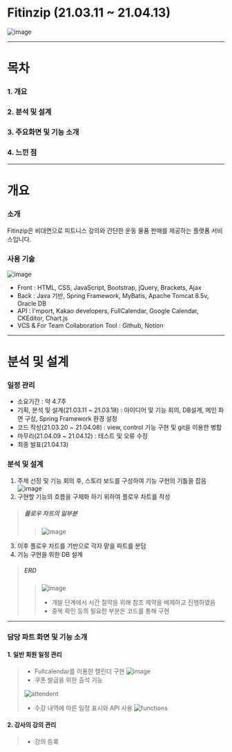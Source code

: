 # Fitinzip (21.03.11 ~ 21.04.13)
![image](https://user-images.githubusercontent.com/78800147/116191320-11616e00-a767-11eb-9493-21234dd410b9.png)
***
# 목차
  ### 1. 개요
  ### 2. 분석 및 설계
  ### 3. 주요화면 및 기능 소개
  ### 4. 느낀 점
***
# 개요
### 소개
Fitinzip은 비대면으로 피트니스 강의와 간단한 운동 물품 판매를 제공하는 플랫폼 서비스입니다.
### 사용 기술
![image](https://user-images.githubusercontent.com/78800147/116201839-e8e07080-a774-11eb-815d-e7111c1671ac.png)
- Front : HTML, CSS, JavaScript, Bootstrap, jQuery, Brackets, Ajax
- Back : Java 기반, Spring Framework, MyBatis, Apache Tomcat 8.5v, Oracle DB
- API : I'mport, Kakao developers, FullCalendar, Google Calendar, CKEditor, Chart.js
- VCS & For Team Collaboration Tool : Github, Notion
***
# 분석 및 설계
### 일정 관리
- 소요기간 : 약 4.7주
- 기획, 분석 및 설계(21.03.11 ~ 21.03.18) : 아이디어 및 기능 회의, DB설계, 메인 화면 구성, Spring Framework 환경 설정
- 코드 작성(21.03.20 ~ 21.04.08) : view, control 기능 구현 및 git을 이용한 병합
- 마무리(21.04.09 ~ 21.04.12) : 테스트 및 오류 수정
- 최종 발표(21.04.13)
### 분석 및 설계
1. 주제 선정 및 기능 회의 후, 스토리 보드를 구성하여 기능 구현의 기틀을 잡음
![image](https://user-images.githubusercontent.com/78800147/116205120-635ebf80-a778-11eb-92d6-f7d5e8c0836d.png)
2. 구현할 기능의 흐름을 구체화 하기 위하여 플로우 차트를 작성
> ##### 플로우 차트의 일부분
> > ![image](https://user-images.githubusercontent.com/78800147/116205255-81c4bb00-a778-11eb-86ef-75d9e070ec27.png)
3. 이후 플로우 차트를 기반으로 각자 맡을 파트를 분담
4. 기능 구현을 위한 DB 설계
> ##### ERD
> > ![image](https://user-images.githubusercontent.com/78800147/116205341-9bfe9900-a778-11eb-9bd0-201ead91a49e.png)
> > - 개발 단계에서 시간 절약을 위해 참조 제약을 배제하고 진행하였음
> > - 중복 확인 등의 필요한 부분은 코드를 통해 구현
***
### 담당 파트 화면 및 기능 소개
#### 1. 일반 회원 일정 관리
> - Fullcalendar를 이용한 캘린더 구현
> ![image](https://user-images.githubusercontent.com/78800147/116505305-7945bf00-a8f5-11eb-9ddb-1a283c3acf5e.png)
> - 쿠폰 발급을 위한 출석 기능
> 
> ![attendent](https://user-images.githubusercontent.com/78800147/116510140-6801b000-a8ff-11eb-865d-c23277890d68.png)
> - 수강 내역에 따른 일정 표시와 API 사용
> ![functions](https://user-images.githubusercontent.com/78800147/116510182-7780f900-a8ff-11eb-8724-0c951da06381.png)

#### 2. 강사의 강의 관리



> - 강의 등록

